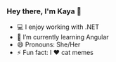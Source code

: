 ### Hey there, I'm Kaya 👋

- :computer: I enjoy working with .NET 
- 🌱 I’m currently learning Angular
- 😄 Pronouns: She/Her
- ⚡ Fun fact: I :heart: cat memes



